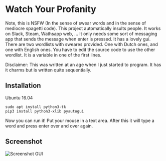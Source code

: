 # Watch Your Profanity

Note, this is NSFW (In the sense of swear words and in the sense of mediocre spagetti code).
This project automatically insults people. It works on Slack, Steam, Wathsapp web, ... It only needs some sort of messaging app that sends the message when enter is pressed. It has a lovely gui. There are two wordlists with sweares provided. One with Dutch ones, and one with English ones. You have to edit the source code to use the other wordlist. It is a variable in one of the first lines.

Disclaimer: This was written at an age when I just started to program. It has it charms but is written quite sequentially.

## Installation

Ubuntu 16.04

    sudo apt install python3-tk
    pip3 install python3-xlib pyautogui

Now you can run it! Put your mouse in a text area. After this it will type a word and press enter over and over again.


## Screenshot

<img src="https://i.imgur.com/N3xEJcZ.jpg"
     alt="Screenshot GUI" />

